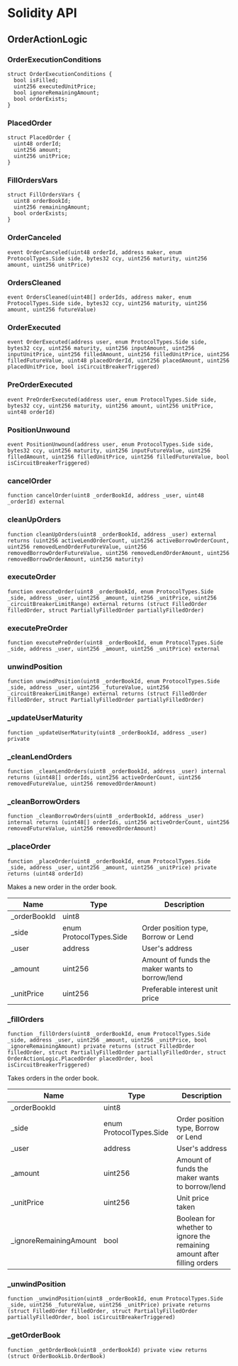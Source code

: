 # Solidity API

## OrderActionLogic

### OrderExecutionConditions

```solidity
struct OrderExecutionConditions {
  bool isFilled;
  uint256 executedUnitPrice;
  bool ignoreRemainingAmount;
  bool orderExists;
}
```

### PlacedOrder

```solidity
struct PlacedOrder {
  uint48 orderId;
  uint256 amount;
  uint256 unitPrice;
}
```

### FillOrdersVars

```solidity
struct FillOrdersVars {
  uint8 orderBookId;
  uint256 remainingAmount;
  bool orderExists;
}
```

### OrderCanceled

```solidity
event OrderCanceled(uint48 orderId, address maker, enum ProtocolTypes.Side side, bytes32 ccy, uint256 maturity, uint256 amount, uint256 unitPrice)
```

### OrdersCleaned

```solidity
event OrdersCleaned(uint48[] orderIds, address maker, enum ProtocolTypes.Side side, bytes32 ccy, uint256 maturity, uint256 amount, uint256 futureValue)
```

### OrderExecuted

```solidity
event OrderExecuted(address user, enum ProtocolTypes.Side side, bytes32 ccy, uint256 maturity, uint256 inputAmount, uint256 inputUnitPrice, uint256 filledAmount, uint256 filledUnitPrice, uint256 filledFutureValue, uint48 placedOrderId, uint256 placedAmount, uint256 placedUnitPrice, bool isCircuitBreakerTriggered)
```

### PreOrderExecuted

```solidity
event PreOrderExecuted(address user, enum ProtocolTypes.Side side, bytes32 ccy, uint256 maturity, uint256 amount, uint256 unitPrice, uint48 orderId)
```

### PositionUnwound

```solidity
event PositionUnwound(address user, enum ProtocolTypes.Side side, bytes32 ccy, uint256 maturity, uint256 inputFutureValue, uint256 filledAmount, uint256 filledUnitPrice, uint256 filledFutureValue, bool isCircuitBreakerTriggered)
```

### cancelOrder

```solidity
function cancelOrder(uint8 _orderBookId, address _user, uint48 _orderId) external
```

### cleanUpOrders

```solidity
function cleanUpOrders(uint8 _orderBookId, address _user) external returns (uint256 activeLendOrderCount, uint256 activeBorrowOrderCount, uint256 removedLendOrderFutureValue, uint256 removedBorrowOrderFutureValue, uint256 removedLendOrderAmount, uint256 removedBorrowOrderAmount, uint256 maturity)
```

### executeOrder

```solidity
function executeOrder(uint8 _orderBookId, enum ProtocolTypes.Side _side, address _user, uint256 _amount, uint256 _unitPrice, uint256 _circuitBreakerLimitRange) external returns (struct FilledOrder filledOrder, struct PartiallyFilledOrder partiallyFilledOrder)
```

### executePreOrder

```solidity
function executePreOrder(uint8 _orderBookId, enum ProtocolTypes.Side _side, address _user, uint256 _amount, uint256 _unitPrice) external
```

### unwindPosition

```solidity
function unwindPosition(uint8 _orderBookId, enum ProtocolTypes.Side _side, address _user, uint256 _futureValue, uint256 _circuitBreakerLimitRange) external returns (struct FilledOrder filledOrder, struct PartiallyFilledOrder partiallyFilledOrder)
```

### _updateUserMaturity

```solidity
function _updateUserMaturity(uint8 _orderBookId, address _user) private
```

### _cleanLendOrders

```solidity
function _cleanLendOrders(uint8 _orderBookId, address _user) internal returns (uint48[] orderIds, uint256 activeOrderCount, uint256 removedFutureValue, uint256 removedOrderAmount)
```

### _cleanBorrowOrders

```solidity
function _cleanBorrowOrders(uint8 _orderBookId, address _user) internal returns (uint48[] orderIds, uint256 activeOrderCount, uint256 removedFutureValue, uint256 removedOrderAmount)
```

### _placeOrder

```solidity
function _placeOrder(uint8 _orderBookId, enum ProtocolTypes.Side _side, address _user, uint256 _amount, uint256 _unitPrice) private returns (uint48 orderId)
```

Makes a new order in the order book.

| Name | Type | Description |
| ---- | ---- | ----------- |
| _orderBookId | uint8 |  |
| _side | enum ProtocolTypes.Side | Order position type, Borrow or Lend |
| _user | address | User's address |
| _amount | uint256 | Amount of funds the maker wants to borrow/lend |
| _unitPrice | uint256 | Preferable interest unit price |

### _fillOrders

```solidity
function _fillOrders(uint8 _orderBookId, enum ProtocolTypes.Side _side, address _user, uint256 _amount, uint256 _unitPrice, bool _ignoreRemainingAmount) private returns (struct FilledOrder filledOrder, struct PartiallyFilledOrder partiallyFilledOrder, struct OrderActionLogic.PlacedOrder placedOrder, bool isCircuitBreakerTriggered)
```

Takes orders in the order book.

| Name | Type | Description |
| ---- | ---- | ----------- |
| _orderBookId | uint8 |  |
| _side | enum ProtocolTypes.Side | Order position type, Borrow or Lend |
| _user | address | User's address |
| _amount | uint256 | Amount of funds the maker wants to borrow/lend |
| _unitPrice | uint256 | Unit price taken |
| _ignoreRemainingAmount | bool | Boolean for whether to ignore the remaining amount after filling orders |

### _unwindPosition

```solidity
function _unwindPosition(uint8 _orderBookId, enum ProtocolTypes.Side _side, uint256 _futureValue, uint256 _unitPrice) private returns (struct FilledOrder filledOrder, struct PartiallyFilledOrder partiallyFilledOrder, bool isCircuitBreakerTriggered)
```

### _getOrderBook

```solidity
function _getOrderBook(uint8 _orderBookId) private view returns (struct OrderBookLib.OrderBook)
```


